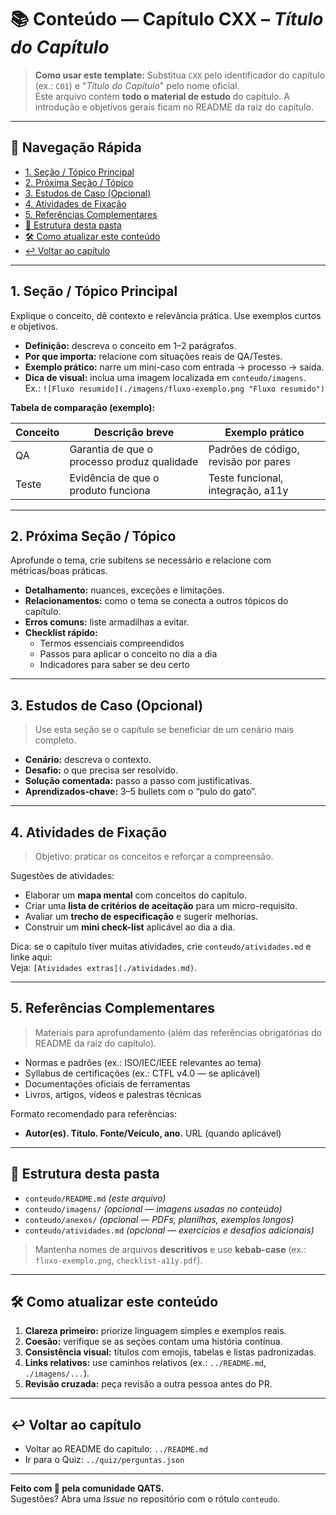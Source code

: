 # 📚 Conteúdo — Capítulo CXX – *Título do Capítulo*

> **Como usar este template:** Substitua `CXX` pelo identificador do capítulo (ex.: `C01`) e "*Título do Capítulo*" pelo nome oficial.  
> Este arquivo contém **todo o material de estudo** do capítulo. A introdução e objetivos gerais ficam no README da raiz do capítulo.

---

## 🧭 Navegação Rápida

- [1. Seção / Tópico Principal](#1-seção--tópico-principal)
- [2. Próxima Seção / Tópico](#2-próxima-seção--tópico)
- [3. Estudos de Caso (Opcional)](#3-estudos-de-caso-opcional)
- [4. Atividades de Fixação](#4-atividades-de-fixação)
- [5. Referências Complementares](#5-referências-complementares)
- [📂 Estrutura desta pasta](#-estrutura-desta-pasta)
- [🛠️ Como atualizar este conteúdo](#️-como-atualizar-este-conteúdo)
- [↩️ Voltar ao capítulo](#️-voltar-ao-capítulo)

---

## 1. Seção / Tópico Principal

Explique o conceito, dê contexto e relevância prática. Use exemplos curtos e objetivos.

- **Definição:** descreva o conceito em 1–2 parágrafos.
- **Por que importa:** relacione com situações reais de QA/Testes.
- **Exemplo prático:** narre um mini-caso com entrada → processo → saída.
- **Dica de visual:** inclua uma imagem localizada em `conteudo/imagens`.  
  Ex.: `![Fluxo resumido](./imagens/fluxo-exemplo.png "Fluxo resumido")`

**Tabela de comparação (exemplo):**

| Conceito | Descrição breve | Exemplo prático |
|---|---|---|
| QA | Garantia de que o processo produz qualidade | Padrões de código, revisão por pares |
| Teste | Evidência de que o produto funciona | Teste funcional, integração, a11y |

---

## 2. Próxima Seção / Tópico

Aprofunde o tema, crie subitens se necessário e relacione com métricas/boas práticas.

- **Detalhamento:** nuances, exceções e limitações.
- **Relacionamentos:** como o tema se conecta a outros tópicos do capítulo.
- **Erros comuns:** liste armadilhas a evitar.
- **Checklist rápido:**  
  - Termos essenciais compreendidos  
  - Passos para aplicar o conceito no dia a dia  
  - Indicadores para saber se deu certo

---

## 3. Estudos de Caso (Opcional)

> Use esta seção se o capítulo se beneficiar de um cenário mais completo.

- **Cenário:** descreva o contexto.
- **Desafio:** o que precisa ser resolvido.
- **Solução comentada:** passo a passo com justificativas.
- **Aprendizados-chave:** 3–5 bullets com o “pulo do gato”.

---

## 4. Atividades de Fixação

> Objetivo: praticar os conceitos e reforçar a compreensão.

Sugestões de atividades:
- Elaborar um **mapa mental** com conceitos do capítulo.
- Criar uma **lista de critérios de aceitação** para um micro-requisito.
- Avaliar um **trecho de especificação** e sugerir melhorias.
- Construir um **mini check-list** aplicável ao dia a dia.

Dica: se o capítulo tiver muitas atividades, crie `conteudo/atividades.md` e linke aqui:  
Veja: `[Atividades extras](./atividades.md)`.

---

## 5. Referências Complementares

> Materiais para aprofundamento (além das referências obrigatórias do README da raiz do capítulo).

- Normas e padrões (ex.: ISO/IEC/IEEE relevantes ao tema)
- Syllabus de certificações (ex.: CTFL v4.0 — se aplicável)
- Documentações oficiais de ferramentas
- Livros, artigos, vídeos e palestras técnicas

Formato recomendado para referências:
- **Autor(es). Título. Fonte/Veículo, ano.** URL (quando aplicável)

---

## 📂 Estrutura desta pasta

- `conteudo/README.md` *(este arquivo)*  
- `conteudo/imagens/` *(opcional — imagens usadas no conteúdo)*  
- `conteudo/anexos/` *(opcional — PDFs, planilhas, exemplos longos)*  
- `conteudo/atividades.md` *(opcional — exercícios e desafios adicionais)*

> Mantenha nomes de arquivos **descritivos** e use **kebab-case** (ex.: `fluxo-exemplo.png`, `checklist-a11y.pdf`).

---

## 🛠️ Como atualizar este conteúdo

1. **Clareza primeiro:** priorize linguagem simples e exemplos reais.  
2. **Coesão:** verifique se as seções contam uma história contínua.  
3. **Consistência visual:** títulos com emojis, tabelas e listas padronizadas.  
4. **Links relativos:** use caminhos relativos (ex.: `../README.md`, `./imagens/...`).  
5. **Revisão cruzada:** peça revisão a outra pessoa antes do PR.

---

## ↩️ Voltar ao capítulo

- Voltar ao README do capítulo: `../README.md`  
- Ir para o Quiz: `../quiz/perguntas.json`

---

**Feito com 💛 pela comunidade QATS.**  
Sugestões? Abra uma *Issue* no repositório com o rótulo `conteudo`.